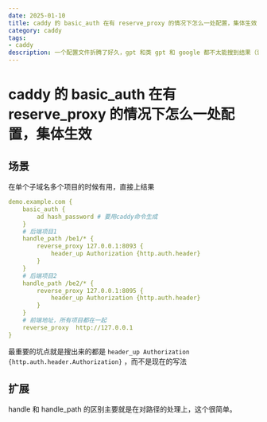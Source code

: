 ```yaml
---
date: 2025-01-10
title: caddy 的 basic_auth 在有 reserve_proxy 的情况下怎么一处配置，集体生效
category: caddy
tags:
- caddy
description: 一个配置文件折腾了好久，gpt 和类 gpt 和 google 都不太能搜到结果（误导居多），最后无意中还是 gpt 解决了
---
```

# caddy 的 basic_auth 在有 reserve_proxy 的情况下怎么一处配置，集体生效
## 场景
在单个子域名多个项目的时候有用，直接上结果
```yaml
demo.example.com {
    basic_auth {
        ad hash_password # 要用caddy命令生成
    }
    # 后端项目1
    handle_path /be1/* {
        reverse_proxy 127.0.0.1:8093 {
            header_up Authorization {http.auth.header}
        }
    }
    # 后端项目2
    handle_path /be2/* {
        reverse_proxy 127.0.0.1:8095 {
            header_up Authorization {http.auth.header}
        }
    }
    # 前端地址，所有项目都在一起
    reverse_proxy  http://127.0.0.1
}

```
最重要的坑点就是搜出来的都是 `header_up Authorization {http.auth.header.Authorization}` ，而不是现在的写法

## 扩展
handle 和 handle_path 的区别主要就是在对路径的处理上，这个很简单。


